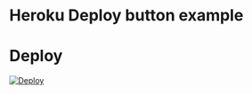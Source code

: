 Heroku Deploy button example
=======

Deploy
======
[![Deploy](https://www.herokucdn.com/deploy/button.png)](https://heroku.com/deploy)